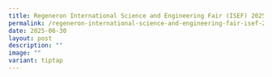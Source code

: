```yaml
---
title: Regeneron International Science and Engineering Fair (ISEF) 2025
permalink: /regeneron-international-science-and-engineering-fair-isef-2025/
date: 2025-06-30
layout: post
description: ""
image: ""
variant: tiptap
---
```

